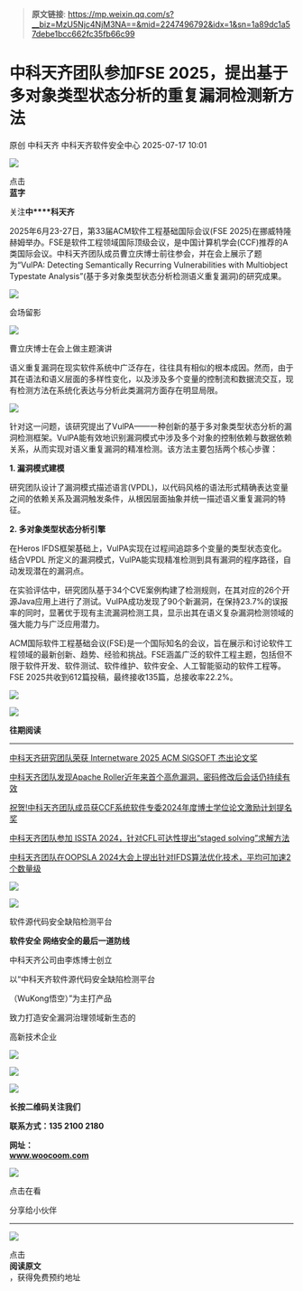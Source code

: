 > **原文链接**: https://mp.weixin.qq.com/s?__biz=MzU5Njc4NjM3NA==&mid=2247496792&idx=1&sn=1a89dc1a57debe1bcc662fc35fb66c99

#  中科天齐团队参加FSE 2025，提出基于多对象类型状态分析的重复漏洞检测新方法  
原创 中科天齐  中科天齐软件安全中心   2025-07-17 10:01  
  
![](https://mmbiz.qpic.cn/mmbiz_png/Xx53Lt2eIAnp8CicPS0NN30ib3yZoaakBjrIXgZP9qyvkhicelXsD4TQKvjicL8XrS6nmiaeE2TvY3aibL0gKdJCsNDw/640?wx_fmt=png&from=appmsg "")  
  
  
点击  
**蓝字**  
  
关注**中****科天齐**  
  
  
2025年6月23-27日，第33届ACM软件工程基础国际会议(FSE 2025)在挪威特隆赫姆举办。FSE是软件工程领域国际顶级会议，是中国计算机学会(CCF)推荐的A类国际会议。中科天齐团队成员曹立庆博士前往参会，并在会上展示了题为“VulPA: Detecting Semantically Recurring Vulnerabilities with Multiobject Typestate Analysis”(基于多对象类型状态分析检测语义重复漏洞)的研究成果。  
  
  
![](https://mmbiz.qpic.cn/mmbiz_jpg/Xx53Lt2eIAnS9NwMPJ7sDADEIE8k5pcicxZ3mCljZe6Mbp4ArJClkHicIC4UVIvsE8Q5iaxapcsgxABBwWz79A4Fg/640?wx_fmt=jpeg&from=appmsg "")  
  
  
会场留影  
  
  
![](https://mmbiz.qpic.cn/mmbiz_jpg/Xx53Lt2eIAnS9NwMPJ7sDADEIE8k5pcicpmFm5ZDZAG7VDVQNczzs4FnGQOIuVp2AoZWQ93ncKIksT9SSZV66ag/640?wx_fmt=jpeg&from=appmsg "")  
  
  
曹立庆博士在会上做主题演讲  
  
  
  
  
  
  
  
语义重复漏洞在现实软件系统中广泛存在，往往具有相似的根本成因。然而，由于其在语法和语义层面的多样性变化，以及涉及多个变量的控制流和数据流交互，现有检测方法在系统化表达与分析此类漏洞方面存在明显局限。  
  
  
![](https://mmbiz.qpic.cn/mmbiz_png/Xx53Lt2eIAnp8CicPS0NN30ib3yZoaakBjvZFXgsibjnQL0KzPstwkBF0RXA09RMZmQm0HVPne6kn8RmURS0UwsMQ/640?wx_fmt=png&from=appmsg "")  
  
  
针对这一问题，该研究提出了VulPA——一种创新的基于多对象类型状态分析的漏洞检测框架。VulPA能有效地识别漏洞模式中涉及多个对象的控制依赖与数据依赖关系，从而实现对语义重复漏洞的精准检测。该方法主要包括两个核心步骤：  
  
  
**1. 漏洞模式建模**  
  
  
研究团队设计了漏洞模式描述语言(VPDL)，以代码风格的语法形式精确表达变量之间的依赖关系及漏洞触发条件，从根因层面抽象并统一描述语义重复漏洞的特征。  
  
  
**2. 多对象类型状态分析引擎**  
  
  
在Heros IFDS框架基础上，VulPA实现在过程间追踪多个变量的类型状态变化。结合VPDL 所定义的漏洞模式，VulPA能实现精准检测到具有漏洞的程序路径，自动发现潜在的漏洞点。  
  
  
在实验评估中，研究团队基于34个CVE案例构建了检测规则，在其对应的26个开源Java应用上进行了测试。VulPA成功发现了90个新漏洞，在保持23.7%的误报率的同时，显著优于现有主流漏洞检测工具，显示出其在语义复杂漏洞检测领域的强大能力与广泛应用潜力。  
  
  
ACM国际软件工程基础会议(FSE)是一个国际知名的会议，旨在展示和讨论软件工程领域的最新创新、趋势、经验和挑战。FSE涵盖广泛的软件工程主题，包括但不限于软件开发、软件测试、软件维护、软件安全、人工智能驱动的软件工程等。FSE 2025共收到612篇投稿，最终接收135篇，总接收率22.2%。  
  
  
  
![](https://mmbiz.qpic.cn/mmbiz_gif/Xx53Lt2eIAnp8CicPS0NN30ib3yZoaakBjL1bBNibjLDzSEO5Nicf9V8zicVjJIM5hqIqLWpPjEOkQPicar4J2RoEVcQ/640?wx_fmt=gif&from=appmsg "")  
  
  
![](https://mmbiz.qpic.cn/mmbiz_png/Xx53Lt2eIAnp8CicPS0NN30ib3yZoaakBj2PNLpJXicZX0GdG1afSicxTouRFqsRXIUrPXsM4lmLv74asfdmT655qA/640?wx_fmt=png&from=appmsg "")  
  
**往期阅读**  
  
****  
[中科天齐研究团队荣获 Internetware 2025 ACM SIGSOFT 杰出论文奖](https://mp.weixin.qq.com/s?__biz=MzU5Njc4NjM3NA==&mid=2247496741&idx=1&sn=7c89ab4b3fb11e53cc33b6e08d5d3429&scene=21#wechat_redirect)  
  
  
  
[中科天齐团队发现Apache Roller近年来首个高危漏洞，密码修改后会话仍持续有效](https://mp.weixin.qq.com/s?__biz=MzU5Njc4NjM3NA==&mid=2247496507&idx=1&sn=4cdf72a4acbd3b6637ff967a88e2d060&scene=21#wechat_redirect)  
  
  
  
[祝贺!中科天齐团队成员获CCF系统软件专委2024年度博士学位论文激励计划提名奖](https://mp.weixin.qq.com/s?__biz=MzU5Njc4NjM3NA==&mid=2247495945&idx=1&sn=82d7e160bbe62606adc806ed05bdb26d&scene=21#wechat_redirect)  
  
  
  
[中科天齐团队参加 ISSTA 2024，针对CFL可达性提出“staged solving”求解方法](https://mp.weixin.qq.com/s?__biz=MzU5Njc4NjM3NA==&mid=2247495913&idx=1&sn=da1ae7627ef60af62104ecb54e66a6b9&scene=21#wechat_redirect)  
  
  
  
[中科天齐团队在OOPSLA 2024大会上提出针对IFDS算法优化技术，平均可加速2个数量级](https://mp.weixin.qq.com/s?__biz=MzU5Njc4NjM3NA==&mid=2247495897&idx=1&sn=acab403bdc02b83357ef56c6f81c7ee2&scene=21#wechat_redirect)  
  
  
  
  
![](https://mmbiz.qpic.cn/mmbiz_png/Xx53Lt2eIAnp8CicPS0NN30ib3yZoaakBjrIXgZP9qyvkhicelXsD4TQKvjicL8XrS6nmiaeE2TvY3aibL0gKdJCsNDw/640?wx_fmt=png&from=appmsg "")  
  
![](https://mmbiz.qpic.cn/mmbiz_png/Xx53Lt2eIAnp8CicPS0NN30ib3yZoaakBjm0TPVZMluTX3Qgf55HHAjnwPk1xkgArhicdeiaF0N2ccnzCIlpVYbTuw/640?wx_fmt=png&from=appmsg "")  
  
软件源代码安全缺陷检测平台  
  
  
**软件安全 网络安全的最后一道防线**  
  
中科天齐公司由李炼博士创立  
  
以“中科天齐软件源代码安全缺陷检测平台  
  
（WuKong悟空）”为主打产品  
  
致力打造安全漏洞治理领域新生态的  
  
高新技术企业  
  
  
![](https://mmbiz.qpic.cn/mmbiz_png/Xx53Lt2eIAnp8CicPS0NN30ib3yZoaakBjK2WUWJiawgewdriahLcIYpcibCgibeBSRXeibfAZ2QveyOkMme69OC9icu7Q/640?wx_fmt=png&from=appmsg "")  
  
![](https://mmbiz.qpic.cn/mmbiz_png/Xx53Lt2eIAnp8CicPS0NN30ib3yZoaakBjadnZxtdicsuCKGiaVgxS4BjibluML5KyeFnLjwjhibj3fvTYbHawv0BARQ/640?wx_fmt=png&from=appmsg "")  
  
![](https://mmbiz.qpic.cn/mmbiz_png/Xx53Lt2eIAnp8CicPS0NN30ib3yZoaakBjK2WUWJiawgewdriahLcIYpcibCgibeBSRXeibfAZ2QveyOkMme69OC9icu7Q/640?wx_fmt=png&from=appmsg "")  
  
**长按二维码关注我们**  
  
  
**联系方式：135 2100 2180**  
  
**网址：**  
**www.woocoom.com**  
  
  
![](https://mmbiz.qpic.cn/mmbiz_png/Xx53Lt2eIAnp8CicPS0NN30ib3yZoaakBjj2Uj0BOMXv4yA8iaV0bbuYibU8RMmPuz7ZEicic910x6XG6x88LFX0LXpg/640?wx_fmt=png&from=appmsg "")  
  
  
点击在看  
  
分享给小伙伴  
  
****  
![](https://mmbiz.qpic.cn/mmbiz_gif/Xx53Lt2eIAnp8CicPS0NN30ib3yZoaakBjUNQfNNzuT51wYhXgeBUM4aUMdtCB3eUSdSm11pe8iaTh2oNoibUSneHQ/640?wx_fmt=gif&from=appmsg "")  
  
点击  
**阅读原文**  
，获得免费预约地址  
  
